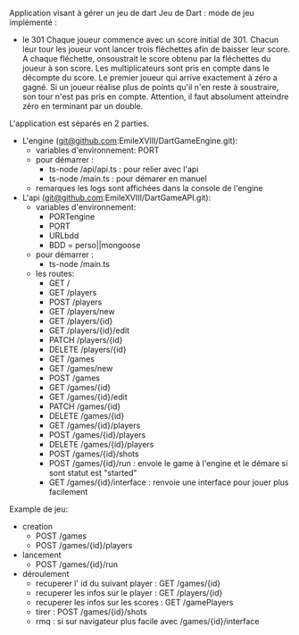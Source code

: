 Application visant à gérer un jeu de dart Jeu de Dart :
mode de jeu implémenté :
 - le 301
    Chaque joueur commence avec un score initial de 301. Chacun leur tour les joueur vont lancer trois fléchettes afin de baisser leur score. A chaque fléchette, onsoustrait le score obtenu par la fléchettes du joueur à son score. Les multiplicateurs sont pris en compte dans le décompte du score. Le premier joueur qui arrive exactement à zéro a gagné. Si un joueur réalise plus de points qu'il n'en reste à soustraire, son tour n'est pas pris en compte. Attention, il faut absolument atteindre zéro en terminant par un double.

L'application est séparés en 2  parties.

 - L'engine (git@github.com:EmileXVIII/DartGameEngine.git):
    - variables d'environnement:
        PORT
    - pour démarrer :
        - ts-node /api/api.ts : pour relier avec l'api
        - ts-node /main.ts  : pour démarer en manuel
    - remarques les logs sont affichées dans la console de l'engine
 - L'api (git@github.com:EmileXVIII/DartGameAPI.git):
    - variables d'environnement:
        - PORTengine
        - PORT
        - URLbdd
        - BDD = perso||mongoose
    - pour démarrer :
        - ts-node /main.ts
    - les routes:
        - GET /
        - GET /players
        - POST /players
        - GET /players/new
        - GET /players/{id}
        - GET /players/{id}/edit
        - PATCH /players/{id}
        - DELETE /players/{id}
        - GET /games
        - GET /games/new
        - POST /games
        - GET /games/{id}
        - GET /games/{id}/edit
        - PATCH /games/{id}
        - DELETE /games/{id}
        - GET /games/{id}/players
        - POST /games/{id}/players
        - DELETE /games/{id}/players
        - POST /games/{id}/shots
        - POST /games/{id}/run : envoie le game à l'engine et le démare si sont statut est "started"
        - GET /games/{id}/interface : renvoie une interface pour jouer plus facilement

Example de jeu:
- creation
    - POST /games
    - POST /games/{id}/players
- lancement 
    - POST /games/{id}/run
- déroulement
    - recuperer l' id du suivant player : GET /games/{id}
    - recuperer les infos sur le player : GET /players/{id}
    - recuperer les infos sur les scores : GET /gamePlayers
    - tirer : POST /games/{id}/shots
    - rmq : si sur navigateur plus facile avec /games/{id}/interface